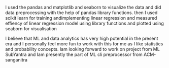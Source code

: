 I used the pandas and matplotlib and seaborn to visualize the data and did data preprocessing with the help of pandas library functions.
 then I used scikit learn for training andimplementing linear regression and measured effiency of linear regression model using library functions and plotted using seaborn for visualisation

I believe that ML and data analytics has very high potential in the present era and I personally feel more fun to work with this for me as I like statistics and probability concepts.
 Iam looking forward to work on project from ML SubYantra and Iam presently the part of ML cli preprocessor from ACM-sanganitra 